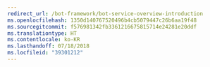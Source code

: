 ```yaml
---
redirect_url: /bot-framework/bot-service-overview-introduction
ms.openlocfilehash: 1350d140767520496b4cb5079447c26b6aa19f48
ms.sourcegitcommit: f576981342fb3361216675815714e24281e20ddf
ms.translationtype: HT
ms.contentlocale: ko-KR
ms.lasthandoff: 07/18/2018
ms.locfileid: "39301212"
---
```

